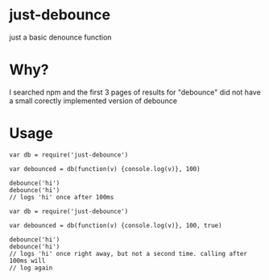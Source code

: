 just-debounce
=============

just a basic denounce function

# Why?
I searched npm and the first 3 pages of results for "debounce" did not have a
small corectly implemented version of debounce

# Usage
```
var db = require('just-debounce')

var debounced = db(function(v) {console.log(v)}, 100)

debounce('hi')
debounce('hi')
// logs 'hi' once after 100ms
```
```
var db = require('just-debounce')

var debounced = db(function(v) {console.log(v)}, 100, true)

debounce('hi')
debounce('hi')
// logs 'hi' once right away, but not a second time. calling after 100ms will
// log again
```
